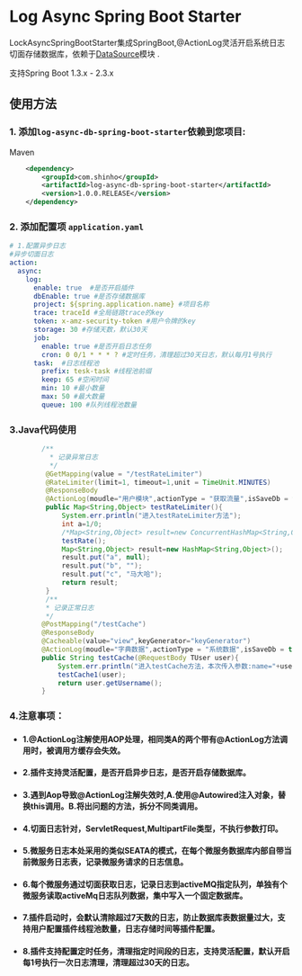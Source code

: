# Log Async Spring Boot Starter

LockAsyncSpringBootStarter集成SpringBoot,@ActionLog灵活开启系统日志切面存储数据库，依赖于[DataSource](https://docs.spring.io/spring-boot/docs/current/api/org/springframework/boot/autoconfigure/jdbc/DataSourceAutoConfiguration.html)模块 .

支持Spring Boot 1.3.x - 2.3.x


## 使用方法

### 1. 添加`log-async-db-spring-boot-starter`依赖到您项目:
Maven

```xml
    <dependency>
        <groupId>com.shinho</groupId>
        <artifactId>log-async-db-spring-boot-starter</artifactId>
        <version>1.0.0.RELEASE</version>
    </dependency>
```
### 2. 添加配置项 `application.yaml`
```yaml
# 1.配置异步日志
#异步切面日志
action:
  async:
    log:
      enable: true  #是否开启插件
      dbEnable: true #是否存储数据库
      project: ${spring.application.name} #项目名称
      trace: traceId #全局链路trace的key
      token: x-amz-security-token #用户令牌的key
      storage: 30 #存储天数，默认30天
      job:
        enable: true #是否开启日志任务
        cron: 0 0/1 * * * ? #定时任务，清理超过30天日志，默认每月1号执行
      task:  #日志线程池
        prefix: tesk-task #线程池前缀 
        keep: 65 #空闲时间
        min: 10 #最小数量
        max: 50 #最大数量
        queue: 100 #队列线程池数量
```
### 3.Java代码使用

```java
        /**
          * 记录异常日志
          */
         @GetMapping(value = "/testRateLimiter")
         @RateLimiter(limit=1, timeout=1,unit = TimeUnit.MINUTES)
         @ResponseBody
         @ActionLog(moudle="用户模块",actionType = "获取流量",isSaveDb = true)
         public Map<String,Object> testRateLimiter(){
             System.err.println("进入testRateLimiter方法");
             int a=1/0;
             /*Map<String,Object> result=new ConcurrentHashMap<String,Object>();*/
             testRate();
             Map<String,Object> result=new HashMap<String,Object>();
             result.put("a", null);
             result.put("b", "");
             result.put("c", "马大哈");
             return result;
         }
         /**
         * 记录正常日志
         */
        @PostMapping("/testCache")
        @ResponseBody
        @Cacheable(value="view",keyGenerator="keyGenerator")
        @ActionLog(moudle="字典数据",actionType = "系统数据",isSaveDb = true)
        public String testCache(@RequestBody TUser user){
            System.err.println("进入testCache方法，本次传入参数:name="+user.getUsername()+",age="+user.getAge()+"\t 当前线程:"+Thread.currentThread().getName());
            testCache1(user);
            return user.getUsername();
        }
```
### 4.注意事项：
- #### 1.@ActionLog注解使用AOP处理，相同类A的两个带有@ActionLog方法调用时，被调用方缓存会失效。

- #### 2.插件支持灵活配置，是否开启异步日志，是否开启存储数据库。

- #### 3.遇到Aop导致@ActionLog注解失效时,A.使用@Autowired注入对象，替换this调用。B.将出问题的方法，拆分不同类调用。

- #### 4.切面日志针对，ServletRequest,MultipartFile类型，不执行参数打印。

- #### 5.微服务日志本处采用的类似SEATA的模式，在每个微服务数据库内部自带当前微服务日志表，记录微服务请求的日志信息。

- #### 6.每个微服务通过切面获取日志，记录日志到activeMQ指定队列，单独有个微服务读取activeMq日志队列数据，集中写入一个固定数据库。

- #### 7.插件启动时，会默认清除超过7天数的日志，防止数据库表数据量过大，支持用户配置插件线程池数量，日志存储时间等插件配置。

- #### 8.插件支持配置定时任务，清理指定时间段的日志，支持灵活配置，默认开启每1号执行一次日志清理，清理超过30天的日志。